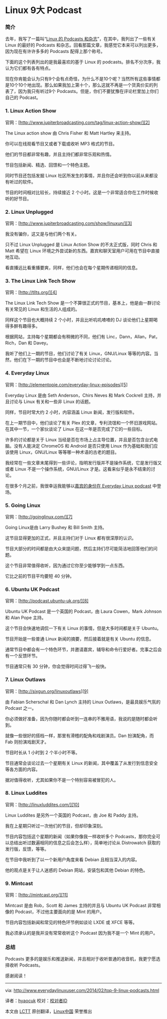 Linux 9大 Podcast 
================================================================================
### 简介 ###

去年，我写了一篇叫“[Linux 的 Podcasts 和杂志][1]”，在其中，我列出了一些有关 Linux 的最好的 Podcasts 和杂志。回看那篇文章，我感觉它本来可以列出更多，因为现在有许许多多的 Podcasts 配得上那个称号。

下面的这个列表列出的是我最喜欢的基于 Linux 的 podcasts。排名不分次序，我认为它们都有各有特点。

现在你肯能会认为只有9个会有点奇怪，为什么不是10个呢？当然所有这些事情都是10个10个地出现。那么如果我加上第十个，那么这就不再是一个货真价实的列表了，因为我只有听过9个 Podcasts。但是，你们不要犹豫在评论栏里加上你们自己的 Podcast。

### 1. Linux Action Show ###

官网：[http://www.jupiterbroadcasting.com/tag/linux-action-show/][2]

The Linux action show 由 Chris Fisher 和 Matt Hartley 来主持。 

你可以在线观看节目又或者下载或收听 MP3 格式的节目。

他们的节目都非常有趣，并且主持们都非常乐观和热情。

节目包括新闻、精选、回馈和一个特色主题。

同时节目还包括发掘 Linux 社区所发生的事情，并且你还会听到你以前从来都没有听过的软件。

节目的时间相对比较长，持续接近 2 个小时。这是一个非常适合你在工作时候收听的好节目。

### 2. Linux Unplugged ###

官网：[http://www.jupiterbroadcasting.com/show/linuxun/][3]

我没有骗你，这又是与他们两个有关。

只不过 Linux Unplugged 是 Linux Action Show 的不太正式版，同时 Chris 和 Matt 希望在 Linux 环境之外尝试新的东西。嘉宾和聊天室用户可用在节目中直接地互动。

看直播远比看重播要爽，同样，他们也会在每个星期传递相同的信息。

### 3. The Linux Link Tech Show ###

官网：[http://tllts.org/][4]

The Linux Link Tech Show 是一个不算很正式的节目，基本上，他是由一群讨论有关常见的 Linux 和生活的人组成的。

同样这个节目也大概持续 2 个小时，并且比听叽叽喳喳的 DJ 谈论他们上星期喝得多醉有趣得多。

根据网站，主持每个星期都会有稍微的不同，他们有 Linc，Dann，Allan，Pat，Rich，Dan 和 Davey。

我听了他们上一期的节目，他们讨论了有关 Linux，GNU/Linux 等等的内容。当然，他们在下一期的节目中也会是不断地讨论讨论讨论。

### 4. Everyday Linux ###

官网：[http://elementopie.com/everyday-linux-episodes][5]

Everyday Linux 是由 Seth Anderson，Chirs Neves 和 Mark Cockrell 主持，并且讨论与 Linux 有关和一些非 Linux 的话题。

同样，节目时常大约 2 小时，内容涵盖 Linux 新闻，发行版和软件。

在上一期节目中，他们谈论了有关 Plex 的文章，专利流氓和一个怀旧游戏网站。在其中一节，一个家伙谈论了 Linux 在这一年是否完成了它的一些目标。

许多的讨论都是关于 Linux 当经是否在市场上占主导位置，并且是否包含台式电脑。没有人能决定 ChromeOS 和 Android 是否只使用 Linux 作为基础和我们应该使用 Linux，GNU/Linux 等等哪一种术语的古老的题目。

我经常在一些文章末尾得到一些评论，指明发行版并不是操作系统，它是发行版又或者 Linux 不是一个操作系统，GNU/Linux 才是。这看来似乎是永不结束的讨论。

在很多个月之前，我很幸运我能够以[嘉宾的身份在 Everyday Linux podcast][6] 中登场。

### 5. Going Linux ###

官网：[http://goinglinux.com/][7]

Going Linux是由 Larry Bushey 和 Bill Smith 主持。

这节目显得更加的正式，并且主持们对于 Linux 都有很深厚的认识。

节目大部分的时间都是由大众来提问题，然后主持们尽可能简洁地回答他们的问题。

这个节目非常值得收听，因为通过它你至少能够学到一点东西。

它比之前的节目平均要短 40 分钟。

### 6. Ubuntu UK Podcast ###

官网：[http://podcast.ubuntu-uk.org/][8]

Ubuntu UK Podcast 是一个英国的 Podcast，由 Laura Cowen，Mark Johnson 和 Alan Pope 主持。

这个节目会快速地调侃一下有关 Linux 的事情，但是大多时间都是关于 Ubuntu。

节目开始是一些普通 Linux 新闻的摘要，然后接着就是有关 Ubuntu 的信息。

通常节目中都会有一个特色环节，并邀请嘉宾，辅导和命令行爱好者。完事之后会有一个反馈环节。

节目通常只有 30 分钟，你会觉得时间过得飞一般快。

### 7. Linux Outlaws ###

官网：[http://sixgun.org/linuxoutlaws][9]

由 Fabian Scherschal 和 Dan Lynch 主持的 Linux Outlaws，是最具娱乐气氛的 Podcast 之一。

你必须做好准备，因为你随时都会听到一连串的不雅用语，我说的是随时都会听到。

就像一些很好的搭档一样，那里有滑稽的配角和戏剧演员。Dan 扮演配角，而 Fab 则扮演戏剧天才。

节目时长从 1 小时到 2 个半小时不等。

节目通常会谈论过去一个星期有关 Linux 的新闻，其中覆盖了从发行到信息安全等各方面的内容。

据对值得收听，尤其如果你不是一个特别容易被冒犯的人。

### 8. Linux Luddites ###

官网：[http://linuxluddites.com/][10]

Linux Luddites 是另外一个英国的 Podcast，由 Joe 和 Paddy 主持。

我在上星期只听过一次他们的节目，但却印象深刻。

节目内容包括这个星期的新闻（如果你像我一样收听多个 Podcasts，那你完全可以总结出听过数遍相同的信息之后会怎么样），简单地讨论从 Distrowatch 获取的发行版，反馈，等等。

在节目中我听到了以一个新用户角度来看 Debian 且相当深入的内容。

他的观点是关于让人迷惑的 Debian 网站，安装包和其他 Debian 的特色。

### 9. Mintcast ###

官网：[http://mintcast.org/][11]

Mintcast 是由 Rob，Scott 和 James 主持的并且与 Ubuntu UK Podcast 非常相像的 Podcast，不过他主要面向的是 Mint 的用户。

节目内容包括新闻和常见的特色环节例如谈论 LXDE 或 XFCE 等等。

我必须承认的是我并没有常常收听这个 Podcast 因为我不是一个 Mint 的用户。

### 总结 ###

Podcasts 更多的是娱乐和推送新闻，并且相对于收听普通的收音机，我更宁愿选择收听 Podcasts。

感谢阅读！

--------------------------------------------------------------------------------

via: http://www.everydaylinuxuser.com/2014/02/top-9-linux-podcasts.html

译者：[hyaocuk](https://github.com/hyaocuk) 校对：[校对者ID](https://github.com/校对者ID)

本文由 [LCTT](https://github.com/LCTT/TranslateProject) 原创翻译，[Linux中国](http://linux.cn/) 荣誉推出

[1]:http://www.everydaylinuxuser.com/2013/05/linux-podcasts-and-magazines.html
[2]:http://www.jupiterbroadcasting.com/tag/linux-action-show/
[3]:http://www.jupiterbroadcasting.com/show/linuxun/
[4]:http://tllts.org/
[5]:http://elementopie.com/everyday-linux-episodes
[6]:http://www.everydaylinuxuser.com/2013/08/everyday-linux-user-and-everyday-linux.html
[7]:http://goinglinux.com/
[8]:http://podcast.ubuntu-uk.org/
[9]:http://sixgun.org/linuxoutlaws
[10]:http://linuxluddites.com/
[11]:http://mintcast.org/
